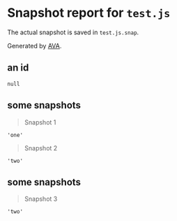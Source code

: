 # Snapshot report for `test.js`

The actual snapshot is saved in `test.js.snap`.

Generated by [AVA](https://avajs.dev).

## an id

    null

## some snapshots

> Snapshot 1

    'one'

> Snapshot 2

    'two'

## some snapshots

> Snapshot 3

    'two'
